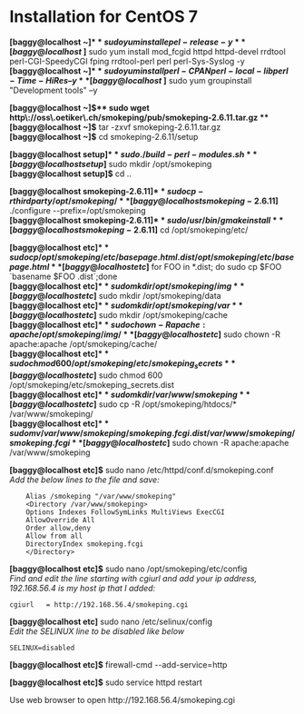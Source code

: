 # Installation for CentOS 7
**[baggy@localhost ~]$** sudo yum install epel-release -y  
**[baggy@localhost ~]$** sudo yum install mod_fcgid httpd httpd-devel rrdtool perl-CGI-SpeedyCGI fping rrdtool-perl perl perl-Sys-Syslog -y  
**[baggy@localhost ~]$** sudo yum install perl-CPAN perl-local-lib perl-Time-HiRes –y  
**[baggy@localhost ~]$** sudo yum groupinstall "Development tools" –y  

**[baggy@localhost ~]$** sudo wget http\://oss\.oetiker\.ch/smokeping/pub/smokeping-2.6.11.tar.gz  
**[baggy@localhost ~]$** tar -zxvf smokeping-2.6.11.tar.gz  
**[baggy@localhost ~]$** cd smokeping-2.6.11/setup  

**[baggy@localhost setup]$** sudo ./build-perl-modules.sh  
**[baggy@localhost setup]$** sudo mkdir /opt/smokeping  
**[baggy@localhost setup]$** cd ..  

**[baggy@localhost smokeping-2.6.11]$** sudo cp -r thirdparty /opt/smokeping/  
**[baggy@localhost smokeping-2.6.11]$** ./configure --prefix=/opt/smokeping  
**[baggy@localhost smokeping-2.6.11]$** sudo /usr/bin/gmake install  
**[baggy@localhost smokeping-2.6.11]$** cd /opt/smokeping/etc/  

**[baggy@localhost etc]$** sudo cp /opt/smokeping/etc/basepage.html.dist /opt/smokeping/etc/basepage.html  
**[baggy@localhost etc]$** for FOO in \*.dist; do sudo cp \$FOO \`basename \$FOO .dist\`\;done  
**[baggy@localhost etc]$** sudo mkdir /opt/smokeping/img  
**[baggy@localhost etc]$** sudo mkdir /opt/smokeping/data  
**[baggy@localhost etc]$** sudo mkdir /opt/smokeping/var  
**[baggy@localhost etc]$** sudo mkdir /opt/smokeping/cache  
**[baggy@localhost etc]$** sudo chown -R apache:apache /opt/smokeping/img/  
**[baggy@localhost etc]$** sudo chown -R apache:apache /opt/smokeping/cache/  
**[baggy@localhost etc]$** sudo chmod 600 /opt/smokeping/etc/smokeping_secrets  
**[baggy@localhost etc]$** sudo chmod 600 /opt/smokeping/etc/smokeping_secrets.dist  
**[baggy@localhost etc]$** sudo mkdir /var/www/smokeping  
**[baggy@localhost etc]$** sudo cp -R /opt/smokeping/htdocs/\* /var/www/smokeping/  
**[baggy@localhost etc]$** sudo mv /var/www/smokeping/smokeping.fcgi.dist /var/www/smokeping/smokeping.fcgi  
**[baggy@localhost etc]$** sudo chown -R apache:apache /var/www/smokeping  

**[baggy@localhost etc]$** sudo nano /etc/httpd/conf.d/smokeping.conf  
*Add the below lines to the file and save:*
```
    Alias /smokeping "/var/www/smokeping"
    <Directory /var/www/smokeping>
    Options Indexes FollowSymLinks MultiViews ExecCGI
    AllowOverride All
    Order allow,deny
    Allow from all
    DirectoryIndex smokeping.fcgi
    </Directory>
```
**[baggy@localhost etc]$** sudo nano /opt/smokeping/etc/config  
*Find and edit the line starting with cgiurl and add your ip address, 192.168.56.4 is my host ip that I added:*
```
cgiurl   = http://192.168.56.4/smokeping.cgi
```
**[baggy@localhost etc]** sudo nano /etc/selinux/config  
*Edit the SELINUX line to be disabled like below*
```
SELINUX=disabled
```
**[baggy@localhost etc]$** firewall-cmd --add-service=http

**[baggy@localhost etc]$** sudo service httpd restart

Use web browser to open http\://192.168.56.4/smokeping.cgi
